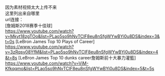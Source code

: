 因为素材视频太大上传不来  
这里列出来自哪里  
url连接：  
[詹姆斯2018赛季十佳球]  
https://www.youtube.com/watch?v=Mkyt18zgTOo&list=PLao5so9hNvTClF8eu8nSfgWYwBYi0u8DS&index=3&t=0s
[LeBron James Top 10 Plays of Career]  
https://www.youtube.com/watch?v=3zRqsy08YfM&list=PLao5so9hNvTClF8eu8nSfgWYwBYi0u8DS&index=4&t=8s
[LeBron James Top 10 dunks career詹姆斯前十大暴力灌籃]  
https://www.youtube.com/watch?v=ViM-Kfkqqmo&list=PLao5so9hNvTClF8eu8nSfgWYwBYi0u8DS&index=5&t=5s

